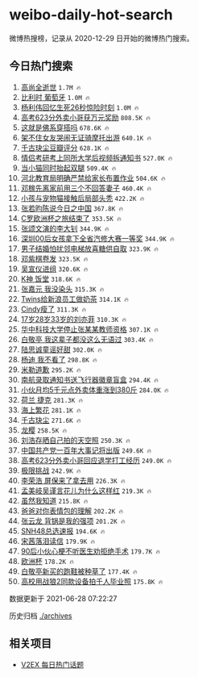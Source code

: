 # weibo-daily-hot-search

微博热搜榜，记录从 2020-12-29 日开始的微博热门搜索。

## 今日热门搜索

<!-- BEGIN -->

1. [高尚全逝世](https://s.weibo.com/weibo?q=%23%E9%AB%98%E5%B0%9A%E5%85%A8%E9%80%9D%E4%B8%96%23&Refer=top) `1.7M 🔥`
1. [比利时 葡萄牙](https://s.weibo.com/weibo?q=%E6%AF%94%E5%88%A9%E6%97%B6%20%E8%91%A1%E8%90%84%E7%89%99&Refer=top) `1.0M 🔥`
1. [杨利伟回忆生死26秒惊险时刻](https://s.weibo.com/weibo?q=%23%E6%9D%A8%E5%88%A9%E4%BC%9F%E5%9B%9E%E5%BF%86%E7%94%9F%E6%AD%BB26%E7%A7%92%E6%83%8A%E9%99%A9%E6%97%B6%E5%88%BB%23&Refer=top) `1.0M 🔥`
1. [高考623分外卖小哥获万元奖励](https://s.weibo.com/weibo?q=%23%E9%AB%98%E8%80%83623%E5%88%86%E5%A4%96%E5%8D%96%E5%B0%8F%E5%93%A5%E8%8E%B7%E4%B8%87%E5%85%83%E5%A5%96%E5%8A%B1%23&Refer=top) `808.5K 🔥`
1. [这就是佛系穿搭吗](https://s.weibo.com/weibo?q=%23%E8%BF%99%E5%B0%B1%E6%98%AF%E4%BD%9B%E7%B3%BB%E7%A9%BF%E6%90%AD%E5%90%97%23&Refer=top) `678.6K 🔥`
1. [架不住女友哭闹无证骑摩托出游](https://s.weibo.com/weibo?q=%23%E6%9E%B6%E4%B8%8D%E4%BD%8F%E5%A5%B3%E5%8F%8B%E5%93%AD%E9%97%B9%E6%97%A0%E8%AF%81%E9%AA%91%E6%91%A9%E6%89%98%E5%87%BA%E6%B8%B8%23&Refer=top) `640.1K 🔥`
1. [千古玦尘豆瓣评分](https://s.weibo.com/weibo?q=%23%E5%8D%83%E5%8F%A4%E7%8E%A6%E5%B0%98%E8%B1%86%E7%93%A3%E8%AF%84%E5%88%86%23&Refer=top) `628.1K 🔥`
1. [情侣考研考上同所大学后视频拆通知书](https://s.weibo.com/weibo?q=%23%E6%83%85%E4%BE%A3%E8%80%83%E7%A0%94%E8%80%83%E4%B8%8A%E5%90%8C%E6%89%80%E5%A4%A7%E5%AD%A6%E5%90%8E%E8%A7%86%E9%A2%91%E6%8B%86%E9%80%9A%E7%9F%A5%E4%B9%A6%23&Refer=top) `527.0K 🔥`
1. [当小猫同时抬起双腿](https://s.weibo.com/weibo?q=%23%E5%BD%93%E5%B0%8F%E7%8C%AB%E5%90%8C%E6%97%B6%E6%8A%AC%E8%B5%B7%E5%8F%8C%E8%85%BF%23&Refer=top) `509.4K 🔥`
1. [河北教育局明确严禁给家长布置作业](https://s.weibo.com/weibo?q=%23%E6%B2%B3%E5%8C%97%E6%95%99%E8%82%B2%E5%B1%80%E6%98%8E%E7%A1%AE%E4%B8%A5%E7%A6%81%E7%BB%99%E5%AE%B6%E9%95%BF%E5%B8%83%E7%BD%AE%E4%BD%9C%E4%B8%9A%23&Refer=top) `504.6K 🔥`
1. [邓稼先离家前用三个不回答妻子](https://s.weibo.com/weibo?q=%23%E9%82%93%E7%A8%BC%E5%85%88%E7%A6%BB%E5%AE%B6%E5%89%8D%E7%94%A8%E4%B8%89%E4%B8%AA%E4%B8%8D%E5%9B%9E%E7%AD%94%E5%A6%BB%E5%AD%90%23&Refer=top) `460.4K 🔥`
1. [小孩与宠物猫接触后局部头秃](https://s.weibo.com/weibo?q=%23%E5%B0%8F%E5%AD%A9%E4%B8%8E%E5%AE%A0%E7%89%A9%E7%8C%AB%E6%8E%A5%E8%A7%A6%E5%90%8E%E5%B1%80%E9%83%A8%E5%A4%B4%E7%A7%83%23&Refer=top) `422.2K 🔥`
1. [张若昀陈说今日之中国](https://s.weibo.com/weibo?q=%23%E5%BC%A0%E8%8B%A5%E6%98%80%E9%99%88%E8%AF%B4%E4%BB%8A%E6%97%A5%E4%B9%8B%E4%B8%AD%E5%9B%BD%23&Refer=top) `367.8K 🔥`
1. [C罗欧洲杯之旅结束了](https://s.weibo.com/weibo?q=%23C%E7%BD%97%E6%AC%A7%E6%B4%B2%E6%9D%AF%E4%B9%8B%E6%97%85%E7%BB%93%E6%9D%9F%E4%BA%86%23&Refer=top) `353.5K 🔥`
1. [张颂文演的李大钊](https://s.weibo.com/weibo?q=%23%E5%BC%A0%E9%A2%82%E6%96%87%E6%BC%94%E7%9A%84%E6%9D%8E%E5%A4%A7%E9%92%8A%23&Refer=top) `344.9K 🔥`
1. [深圳00后女孩拿下全省汽修大赛一等奖](https://s.weibo.com/weibo?q=%23%E6%B7%B1%E5%9C%B300%E5%90%8E%E5%A5%B3%E5%AD%A9%E6%8B%BF%E4%B8%8B%E5%85%A8%E7%9C%81%E6%B1%BD%E4%BF%AE%E5%A4%A7%E8%B5%9B%E4%B8%80%E7%AD%89%E5%A5%96%23&Refer=top) `344.9K 🔥`
1. [男子结婚怕扰邻电梯放喜糖供自取](https://s.weibo.com/weibo?q=%23%E7%94%B7%E5%AD%90%E7%BB%93%E5%A9%9A%E6%80%95%E6%89%B0%E9%82%BB%E7%94%B5%E6%A2%AF%E6%94%BE%E5%96%9C%E7%B3%96%E4%BE%9B%E8%87%AA%E5%8F%96%23&Refer=top) `323.9K 🔥`
1. [邓紫棋卷发](https://s.weibo.com/weibo?q=%23%E9%82%93%E7%B4%AB%E6%A3%8B%E5%8D%B7%E5%8F%91%23&Refer=top) `323.5K 🔥`
1. [吴宣仪进组](https://s.weibo.com/weibo?q=%23%E5%90%B4%E5%AE%A3%E4%BB%AA%E8%BF%9B%E7%BB%84%23&Refer=top) `320.6K 🔥`
1. [K神 饭堂](https://s.weibo.com/weibo?q=K%E7%A5%9E%20%E9%A5%AD%E5%A0%82&Refer=top) `318.6K 🔥`
1. [张嘉元 我没染头](https://s.weibo.com/weibo?q=%E5%BC%A0%E5%98%89%E5%85%83%20%E6%88%91%E6%B2%A1%E6%9F%93%E5%A4%B4&Refer=top) `315.3K 🔥`
1. [Twins给新浪员工做奶茶](https://s.weibo.com/weibo?q=%23Twins%E7%BB%99%E6%96%B0%E6%B5%AA%E5%91%98%E5%B7%A5%E5%81%9A%E5%A5%B6%E8%8C%B6%23&Refer=top) `314.1K 🔥`
1. [Cindy瘦了](https://s.weibo.com/weibo?q=%23Cindy%E7%98%A6%E4%BA%86%23&Refer=top) `311.3K 🔥`
1. [17岁28岁33岁的刘亦菲](https://s.weibo.com/weibo?q=%2317%E5%B2%8128%E5%B2%8133%E5%B2%81%E7%9A%84%E5%88%98%E4%BA%A6%E8%8F%B2%23&Refer=top) `310.3K 🔥`
1. [华中科技大学停止张某某教师资格](https://s.weibo.com/weibo?q=%23%E5%8D%8E%E4%B8%AD%E7%A7%91%E6%8A%80%E5%A4%A7%E5%AD%A6%E5%81%9C%E6%AD%A2%E5%BC%A0%E6%9F%90%E6%9F%90%E6%95%99%E5%B8%88%E8%B5%84%E6%A0%BC%23&Refer=top) `307.1K 🔥`
1. [白敬亭 我这辈子都没这么无语过](https://s.weibo.com/weibo?q=%E7%99%BD%E6%95%AC%E4%BA%AD%20%E6%88%91%E8%BF%99%E8%BE%88%E5%AD%90%E9%83%BD%E6%B2%A1%E8%BF%99%E4%B9%88%E6%97%A0%E8%AF%AD%E8%BF%87&Refer=top) `303.4K 🔥`
1. [陆思诚童谣好甜](https://s.weibo.com/weibo?q=%23%E9%99%86%E6%80%9D%E8%AF%9A%E7%AB%A5%E8%B0%A3%E5%A5%BD%E7%94%9C%23&Refer=top) `302.0K 🔥`
1. [杨迪 我不看了](https://s.weibo.com/weibo?q=%E6%9D%A8%E8%BF%AA%20%E6%88%91%E4%B8%8D%E7%9C%8B%E4%BA%86&Refer=top) `298.8K 🔥`
1. [米勒道歉](https://s.weibo.com/weibo?q=%23%E7%B1%B3%E5%8B%92%E9%81%93%E6%AD%89%23&Refer=top) `295.2K 🔥`
1. [南航录取通知书送飞行器徽章盲盒](https://s.weibo.com/weibo?q=%23%E5%8D%97%E8%88%AA%E5%BD%95%E5%8F%96%E9%80%9A%E7%9F%A5%E4%B9%A6%E9%80%81%E9%A3%9E%E8%A1%8C%E5%99%A8%E5%BE%BD%E7%AB%A0%E7%9B%B2%E7%9B%92%23&Refer=top) `294.4K 🔥`
1. [小伙月均5千元点外卖体重涨到380斤](https://s.weibo.com/weibo?q=%23%E5%B0%8F%E4%BC%99%E6%9C%88%E5%9D%875%E5%8D%83%E5%85%83%E7%82%B9%E5%A4%96%E5%8D%96%E4%BD%93%E9%87%8D%E6%B6%A8%E5%88%B0380%E6%96%A4%23&Refer=top) `284.0K 🔥`
1. [荷兰 捷克](https://s.weibo.com/weibo?q=%E8%8D%B7%E5%85%B0%20%E6%8D%B7%E5%85%8B&Refer=top) `281.3K 🔥`
1. [海上繁花](https://s.weibo.com/weibo?q=%E6%B5%B7%E4%B8%8A%E7%B9%81%E8%8A%B1&Refer=top) `281.1K 🔥`
1. [千古玦尘](https://s.weibo.com/weibo?q=%E5%8D%83%E5%8F%A4%E7%8E%A6%E5%B0%98&Refer=top) `271.6K 🔥`
1. [龙樱](https://s.weibo.com/weibo?q=%E9%BE%99%E6%A8%B1&Refer=top) `258.5K 🔥`
1. [刘浩存晒自己拍的天空照](https://s.weibo.com/weibo?q=%23%E5%88%98%E6%B5%A9%E5%AD%98%E6%99%92%E8%87%AA%E5%B7%B1%E6%8B%8D%E7%9A%84%E5%A4%A9%E7%A9%BA%E7%85%A7%23&Refer=top) `250.3K 🔥`
1. [中国共产党一百年大事记将出版](https://s.weibo.com/weibo?q=%23%E4%B8%AD%E5%9B%BD%E5%85%B1%E4%BA%A7%E5%85%9A%E4%B8%80%E7%99%BE%E5%B9%B4%E5%A4%A7%E4%BA%8B%E8%AE%B0%E5%B0%86%E5%87%BA%E7%89%88%23&Refer=top) `249.6K 🔥`
1. [高考623分外卖小哥回应退学打工经历](https://s.weibo.com/weibo?q=%23%E9%AB%98%E8%80%83623%E5%88%86%E5%A4%96%E5%8D%96%E5%B0%8F%E5%93%A5%E5%9B%9E%E5%BA%94%E9%80%80%E5%AD%A6%E6%89%93%E5%B7%A5%E7%BB%8F%E5%8E%86%23&Refer=top) `249.0K 🔥`
1. [极限挑战](https://s.weibo.com/weibo?q=%E6%9E%81%E9%99%90%E6%8C%91%E6%88%98&Refer=top) `242.9K 🔥`
1. [李荣浩 屏保来了拿去用](https://s.weibo.com/weibo?q=%E6%9D%8E%E8%8D%A3%E6%B5%A9%20%E5%B1%8F%E4%BF%9D%E6%9D%A5%E4%BA%86%E6%8B%BF%E5%8E%BB%E7%94%A8&Refer=top) `226.3K 🔥`
1. [孟美岐吴谨言花儿为什么这样红](https://s.weibo.com/weibo?q=%23%E5%AD%9F%E7%BE%8E%E5%B2%90%E5%90%B4%E8%B0%A8%E8%A8%80%E8%8A%B1%E5%84%BF%E4%B8%BA%E4%BB%80%E4%B9%88%E8%BF%99%E6%A0%B7%E7%BA%A2%23&Refer=top) `219.3K 🔥`
1. [虽然我知道](https://s.weibo.com/weibo?q=%23%E8%99%BD%E7%84%B6%E6%88%91%E7%9F%A5%E9%81%93%23&Refer=top) `215.8K 🔥`
1. [爸爸对你表情包的理解](https://s.weibo.com/weibo?q=%23%E7%88%B8%E7%88%B8%E5%AF%B9%E4%BD%A0%E8%A1%A8%E6%83%85%E5%8C%85%E7%9A%84%E7%90%86%E8%A7%A3%23&Refer=top) `202.2K 🔥`
1. [张云龙 背锅是我的强项](https://s.weibo.com/weibo?q=%E5%BC%A0%E4%BA%91%E9%BE%99%20%E8%83%8C%E9%94%85%E6%98%AF%E6%88%91%E7%9A%84%E5%BC%BA%E9%A1%B9&Refer=top) `201.2K 🔥`
1. [SNH48总选速报](https://s.weibo.com/weibo?q=%23SNH48%E6%80%BB%E9%80%89%E9%80%9F%E6%8A%A5%23&Refer=top) `194.6K 🔥`
1. [宋茜落泪读信](https://s.weibo.com/weibo?q=%23%E5%AE%8B%E8%8C%9C%E8%90%BD%E6%B3%AA%E8%AF%BB%E4%BF%A1%23&Refer=top) `179.9K 🔥`
1. [90后小伙心梗不听医生劝拒绝手术](https://s.weibo.com/weibo?q=%2390%E5%90%8E%E5%B0%8F%E4%BC%99%E5%BF%83%E6%A2%97%E4%B8%8D%E5%90%AC%E5%8C%BB%E7%94%9F%E5%8A%9D%E6%8B%92%E7%BB%9D%E6%89%8B%E6%9C%AF%23&Refer=top) `179.7K 🔥`
1. [欧洲杯](https://s.weibo.com/weibo?q=%23%E6%AC%A7%E6%B4%B2%E6%9D%AF%23&Refer=top) `178.2K 🔥`
1. [白敬亭新买的跑鞋被种草了](https://s.weibo.com/weibo?q=%E7%99%BD%E6%95%AC%E4%BA%AD%E6%96%B0%E4%B9%B0%E7%9A%84%E8%B7%91%E9%9E%8B%E8%A2%AB%E7%A7%8D%E8%8D%89%E4%BA%86&Refer=top) `177.4K 🔥`
1. [高校用战狼2同款设备拍千人毕业照](https://s.weibo.com/weibo?q=%23%E9%AB%98%E6%A0%A1%E7%94%A8%E6%88%98%E7%8B%BC2%E5%90%8C%E6%AC%BE%E8%AE%BE%E5%A4%87%E6%8B%8D%E5%8D%83%E4%BA%BA%E6%AF%95%E4%B8%9A%E7%85%A7%23&Refer=top) `175.8K 🔥`

数据更新于 2021-06-28 07:22:27

<!-- END -->

历史归档 [./archives](./archives)

## 相关项目

- [V2EX 每日热门话题](https://github.com/boojack/v2ex-daily-hot-topic)

